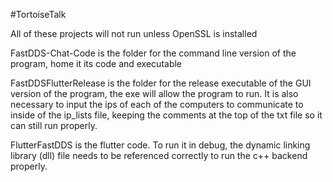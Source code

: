 #TortoiseTalk

All of these projects will not run unless OpenSSL is installed

FastDDS-Chat-Code is the folder for the command line version of the program, home it its code and executable

FastDDSFlutterRelease is the folder for the release executable of the GUI version of the program, the exe will allow the program to run. It is also necessary to input the ips of each of the computers to communicate to inside of the ip_lists file, keeping the comments at the top of the txt file so it can still run properly.

FlutterFastDDS is the flutter code. To run it in debug, the dynamic linking library (dll) file needs to be referenced correctly to run the c++ backend properly.